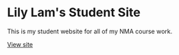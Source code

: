 # Lily Lam's Student Site

This is my student website for all of my NMA course work.

[View site](https://lilylam81.github.io/studentsite/)
